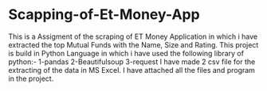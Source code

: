 # Scapping-of-Et-Money-App
This is a Assigment of the scraping of ET Money Application in which i have extracted the top Mutual Funds with the Name, Size and Rating. This project is build in Python Language in which i have used the following library of python:- 1-pandas 2-Beautifulsoup 3-request I have made 2 csv file for the extracting of the data in MS Excel. I have attached all the files and program in the project.
